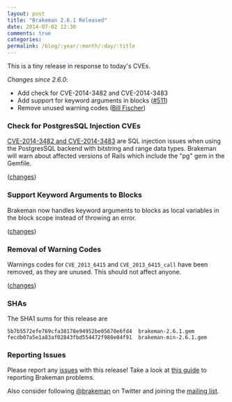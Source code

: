 ```yaml
---
layout: post
title: "Brakeman 2.6.1 Released"
date: 2014-07-02 12:30
comments: true
categories:
permalink: /blog/:year/:month/:day/:title
---
```


This is a tiny release in response to today's CVEs.

*Changes since 2.6.0*:

* Add check for CVE-2014-3482 and CVE-2014-3483
* Add support for keyword arguments in blocks ([#511](https://github.com/presidentbeef/brakeman/issues/511))
* Remove unused warning codes ([Bill Fischer](https://github.com/bfish510))

### Check for PostgresSQL Injection CVEs

[CVE-2014-3482 and CVE-2014-3483](https://groups.google.com/forum/#!msg/rubyonrails-security/wDxePLJGZdI/WP7EasCJTA4J) are SQL injection issues when using the PostgresSQL backend with bitstring and range data types. Brakeman will warn about affected versions of Rails which include the "pg" gem in the Gemfile.

([changes](https://github.com/presidentbeef/brakeman/pull/515))

### Support Keyword Arguments to Blocks

Brakeman now handles keyword arguments to blocks as local variables in the block scope instead of throwing an error.

([changes](https://github.com/presidentbeef/brakeman/pull/513))

### Removal of Warning Codes

Warnings codes for `CVE_2013_6415` and `CVE_2013_6415_call` have been removed, as they are unused. This should not affect anyone.

([changes](https://github.com/presidentbeef/brakeman/pull/514))

### SHAs

The SHA1 sums for this release are

    5b7b5572efe769cfa38178e94952be05670e6fd4  brakeman-2.6.1.gem
    fecdb07a5e1a83af02843fbd554472f980e04f91  brakeman-min-2.6.1.gem

### Reporting Issues

Please report any [issues](https://github.com/presidentbeef/brakeman/issues) with this release! Take a look at [this guide](https://github.com/presidentbeef/brakeman/wiki/How-to-Report-a-Brakeman-Issue) to reporting Brakeman problems.

Also consider following [@brakeman](https://twitter.com/brakeman) on Twitter and joining the [mailing list](http://brakemanscanner.org/contact/). 
